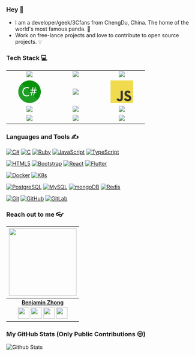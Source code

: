 ### Hey 👋

* I am a developer/geek/3Cfans from ChengDu, China. The home of the world's most famous panda. 🐼
* Work on free-lance projects and love to contribute to open source projects. 💡

### Tech Stack 💻

<table>
<tbody>
<tr>
<td align="center" width="20%">
<img height=60px src="https://encrypted-tbn0.gstatic.com/images?q=tbn%3AANd9GcQV9AyEyvrlIJLOfbxFLfOr03Qy5gRL0txWMQ&usqp=CAU"> 
</td>

<td align="center" width="20%">
<img height=60px src="https://avatars2.githubusercontent.com/u/941070?s=200&v=4"> 
</td>

<td align="center" width="20%">
<img height=60px src="https://encrypted-tbn0.gstatic.com/images?q=tbn%3AANd9GcTApU_6Eg4oWx3NMhLifHmNEkxjeMxfd3oGUA&usqp=CAU"> 
</td>
</tr>

<tr>
<td align="center" width="20%">
<img height=60px src="https://raw.githubusercontent.com/github/explore/80688e429a7d4ef2fca1e82350fe8e3517d3494d/topics/csharp/csharp.png"> 
</td>

<td align="center" width="20%">
<img height=60px src="https://avatars2.githubusercontent.com/u/210414?s=200&v=4"> 
</td>

<td align="center" width="20%">
<img height=60px src="https://raw.githubusercontent.com/github/explore/80688e429a7d4ef2fca1e82350fe8e3517d3494d/topics/javascript/javascript.png"> 
</td>
</tr>

<tr>
<td align="center" width="20%">
<img height=60px src="https://d15shllkswkct0.cloudfront.net/wp-content/blogs.dir/1/files/2019/05/Kubernetes_New.png"> 
</td>

<td align="center" width="20%">
<img height=60px src="https://encrypted-tbn0.gstatic.com/images?q=tbn%3AANd9GcTApU_6Eg4oWx3NMhLifHmNEkxjeMxfd3oGUA&usqp=CAU"> 
</td>

<td align="center" width="20%">
<img height=60px src="https://git-scm.com/images/logos/downloads/Git-Logo-2Color.png"> 
</td>    
</tr>

<tr>
<td align="center" width="20%">
<img height=60px src="https://upload.wikimedia.org/wikipedia/commons/a/af/Tux.png"> 
</td>

<td align="center" width="20%">
<img height=60px src="http://www.myiconfinder.com/uploads/iconsets/256-256-cf2ed3956a3a1484f83ed20d7e987f21.png"> 
</td>

<td align="center" width="20%">
<img height=60px src="https://i0.wp.com/www.complexsql.com/wp-content/uploads/2017/01/sql-logo.jpg?ssl=1"> 
</td>
</tr>

</tbody>
</table>

### Languages and Tools ✍️

[![C#](https://img.shields.io/badge/-CSharp-black?style=flat&logo=C#)](https://github.com/BenjaminX) [![C](https://img.shields.io/badge/C-A8B9CC?style=flat&logo=c&logoColor=white&link=https://github.com/BenjaminX)](https://github.com/BenjaminX)
[![Ruby](https://img.shields.io/badge/-Ruby-black?style=flat&logo=ruby&link=https://github.com/BenjaminX)](https://github.com/BenjaminX)
[![JavaScript](https://img.shields.io/badge/-JavaScript-black?style=flat&logo=javascript&link=https://github.com/BenjaminX)](https://github.com/BenjaminX)
[![TypeScript](https://img.shields.io/badge/-TypeScript-007ACC?style=flat&logo=typescript&link=https://github.com/BenjaminX)](https://github.com/BenjaminX) 

[![HTML5](https://img.shields.io/badge/-HTML5-E34F26?style=flat&logo=html5&logoColor=white&link=https://github.com/BenjaminX)](https://github.com/BenjaminX)  [![Bootstrap](https://img.shields.io/badge/-Bootstrap-563D7C?style=flat&logo=bootstrap&link=https://github.com/BenjaminX)](https://github.com/BenjaminX) [![React](https://img.shields.io/badge/-iOS-black?style=flat&logo=ios&link=https://github.com/BenjaminX)](https://github.com/BenjaminX) [![Flutter](https://img.shields.io/badge/-Flutter-02569B?style=flat&logo=flutter&link=https://github.com/BenjaminX)](https://github.com/BenjaminX)

[![Docker](https://img.shields.io/badge/-Docker-black?style=flat&logo=docker&link=https://github.com/BenjaminX)](https://github.com/BenjaminX)
[![K8s](https://img.shields.io/badge/-K8s-black?style=flat&logo=Kubernetes&link=https://github.com/BenjaminX)](https://github.com/BenjaminX)

[![PostgreSQL](https://img.shields.io/badge/-PostgreSQL-336791?style=flat&logo=postgresql&link=https://github.com/BenjaminX)](https://github.com/BenjaminX) [![MySQL](https://img.shields.io/badge/-MySQL-black?style=flat&logo=mysql&link=https://github.com/BenjaminX)](https://github.com/BenjaminX)
[![mongoDB](https://img.shields.io/badge/-mongoDB-black?style=flat&logo=mongodb&link=https://github.com/BenjaminX)](https://github.com/BenjaminX)
[![Redis](https://img.shields.io/badge/-Redis-black?style=flat&logo=redis&link=https://github.com/BenjaminX)](https://github.com/BenjaminX)

[![Git](https://img.shields.io/badge/-Git-black?style=flat&logo=git&link=https://github.com/BenjaminX)](https://github.com/BenjaminX)
[![GitHub](https://img.shields.io/badge/-GitHub-181717?style=flat&logo=github&link=https://github.com/BenjaminX)](https://github.com/BenjaminX) [![GitLab](https://img.shields.io/badge/-GitLab-FCA121?style=flat&logo=gitlab&link=https://github.com/BenjaminX)](https://github.com/BenjaminX)

### Reach out to me 👓

| <a href="http://benjaminzhong.com/"><img src="https://icon-library.net//images/icon-programmer/icon-programmer-14.jpg" width="180px" height="180px" /></a> |
| :---------------------------------------------------------------------------------------------------------------------------------------: |
|       **[Benjamin Zhong](http://benjaminzhong.com/)**       |
|<a href="https://twitter.com/BenjaminZhong"><img src="https://cdn.jsdelivr.net/npm/simple-icons@v3/icons/twitter.svg" width="30px" height="30px"></a> <a href="https://github.com/BenjaminX"><img src="https://cdn.jsdelivr.net/npm/simple-icons@v3/icons/github.svg" width="30px" height="30px"></a> <a href="https://www.instagram.com/benjaminzhong/"><img src="https://cdn.jsdelivr.net/npm/simple-icons@v3/icons/instagram.svg" width="30px" height="30px"></a> <a href="https://www.linkedin.com/in/xgodspeedx/"><img src="https://cdn.jsdelivr.net/npm/simple-icons@v3/icons/linkedin.svg" width="30px" height="30px"></a>|

### My GitHub Stats (Only Public Contributions 😑)

![Github Stats](https://github-readme-stats.vercel.app/api?username=BenjaminX&show_icons=true&title_color=fff&icon_color=79ff97&text_color=9f9f9f&bg_color=151515)
